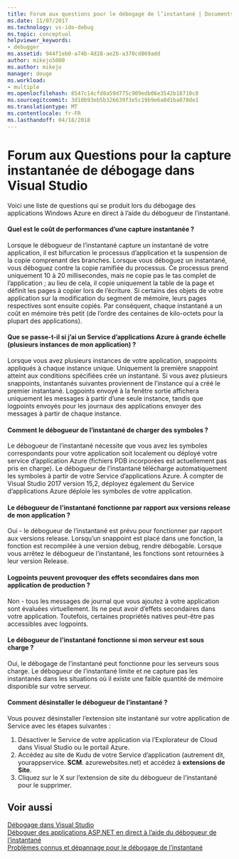 ```yaml
---
title: Forum aux questions pour le débogage de l’instantané | Documents Microsoft
ms.date: 11/07/2017
ms.technology: vs-ide-debug
ms.topic: conceptual
helpviewer_keywords:
- debugger
ms.assetid: 944f1eb0-a74b-4d28-ae2b-a370cd869add
author: mikejo5000
ms.author: mikejo
manager: douge
ms.workload:
- multiple
ms.openlocfilehash: 8547c14cfd8a59d775c909edb06e3542b18710c8
ms.sourcegitcommit: 3d10b93eb5b326639f3e5c19b9e6a8d1ba078de1
ms.translationtype: MT
ms.contentlocale: fr-FR
ms.lasthandoff: 04/18/2018
---
```

# <a name="frequently-asked-questions-for-snapshot-debugging-in-visual-studio"></a>Forum aux Questions pour la capture instantanée de débogage dans Visual Studio

Voici une liste de questions qui se produit lors du débogage des applications Windows Azure en direct à l’aide du débogueur de l’instantané.

#### <a name="what-is-the-performance-cost-of-taking-a-snapshot"></a>Quel est le coût de performances d’une capture instantanée ?

Lorsque le débogueur de l’instantané capture un instantané de votre application, il est bifurcation le processus d’application et la suspension de la copie comprenant des branches. Lorsque vous déboguez un instantané, vous déboguez contre la copie ramifiée du processus. Ce processus prend uniquement 10 à 20 millisecondes, mais ne copie pas le tas complet de l’application ; au lieu de cela, il copie uniquement la table de la page et définit les pages à copier lors de l’écriture. Si certains des objets de votre application sur la modification du segment de mémoire, leurs pages respectives sont ensuite copiés. Par conséquent, chaque instantané a un coût en mémoire très petit (de l’ordre des centaines de kilo-octets pour la plupart des applications). 

#### <a name="what-happens-if-i-have-a-scaled-out-azure-app-service-multiple-instances-of-my-app"></a>Que se passe-t-il si j’ai un Service d’applications Azure à grande échelle (plusieurs instances de mon application) ?

Lorsque vous avez plusieurs instances de votre application, snappoints appliqués à chaque instance unique. Uniquement la première snappoint atteint aux conditions spécifiées crée un instantané. Si vous avez plusieurs snappoints, instantanés suivantes proviennent de l’instance qui a créé le premier instantané. Logpoints envoyé à la fenêtre sortie affichera uniquement les messages à partir d’une seule instance, tandis que logpoints envoyés pour les journaux des applications envoyer des messages à partir de chaque instance. 

#### <a name="how-does-the-snapshot-debugger-load-symbols"></a>Comment le débogueur de l’instantané de charger des symboles ?

Le débogueur de l’instantané nécessite que vous avez les symboles correspondants pour votre application soit localement ou déployé votre service d’application Azure (fichiers PDB incorporées est actuellement pas pris en charge). Le débogueur de l’instantané télécharge automatiquement les symboles à partir de votre Service d’applications Azure. À compter de Visual Studio 2017 version 15,2, déployez également du Service d’applications Azure déploie les symboles de votre application.

#### <a name="does-the-snapshot-debugger-work-against-release-builds-of-my-application"></a>Le débogueur de l’instantané fonctionne par rapport aux versions release de mon application ?

Oui - le débogueur de l’instantané est prévu pour fonctionner par rapport aux versions release. Lorsqu’un snappoint est placé dans une fonction, la fonction est recompilée à une version debug, rendre débogable. Lorsque vous arrêtez le débogueur de l’instantané, les fonctions sont retournées à leur version Release. 

#### <a name="can-logpoints-cause-side-effects-in-my-production-application"></a>Logpoints peuvent provoquer des effets secondaires dans mon application de production ?

Non - tous les messages de journal que vous ajoutez à votre application sont évaluées virtuellement. Ils ne peut avoir d’effets secondaires dans votre application. Toutefois, certaines propriétés natives peut-être pas accessibles avec logpoints. 

#### <a name="does-the-snapshot-debugger-work-if-my-server-is-under-load"></a>Le débogueur de l’instantané fonctionne si mon serveur est sous charge ?

Oui, le débogage de l’instantané peut fonctionne pour les serveurs sous charge. Le débogueur de l’instantané limite et ne capture pas les instantanés dans les situations où il existe une faible quantité de mémoire disponible sur votre serveur.

#### <a name="how-do-i-uninstall-the-snapshot-debugger"></a>Comment désinstaller le débogueur de l’instantané ?

Vous pouvez désinstaller l’extension site instantané sur votre application de Service avec les étapes suivantes :

1. Désactiver le Service de votre application via l’Explorateur de Cloud dans Visual Studio ou le portail Azure.
1. Accédez au site de Kudu de votre Service d’application (autrement dit, yourappservice. **SCM**. azurewebsites.net) et accédez à **extensions de Site**.
1. Cliquez sur le X sur l’extension de site du débogueur de l’instantané pour le supprimer.

## <a name="see-also"></a>Voir aussi

[Débogage dans Visual Studio](../debugger/index.md)  
[Déboguer des applications ASP.NET en direct à l’aide du débogueur de l’instantané](../debugger/debug-live-azure-applications.md)  
[Problèmes connus et dépannage pour le débogage de l’instantané](../debugger/debug-live-azure-apps-troubleshooting.md)
